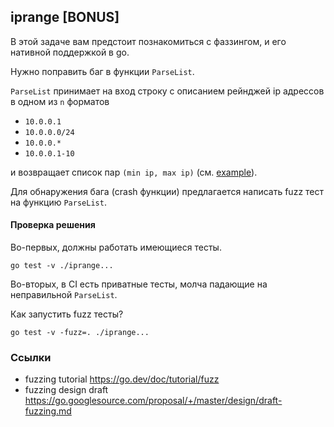 ## iprange [BONUS]

В этой задаче вам предстоит познакомиться с фаззингом, и его нативной поддержкой в go.

Нужно поправить баг в функции `ParseList`.

`ParseList` принимает на вход строку с описанием рейнджей ip адрессов в одном из `n` форматов
* `10.0.0.1`
* `10.0.0.0/24`
* `10.0.0.*`
* `10.0.0.1-10`

и возвращает список пар `(min ip, max ip)` (см. [example](./example_test.go)).

Для обнаружения бага (crash функции) предлагается написать fuzz тест на функцию `ParseList`.

#### Проверка решения

Во-первых, должны работать имеющиеся тесты.
```
go test -v ./iprange...
```

Во-вторых, в CI есть приватные тесты, молча падающие на неправильной `ParseList`.

Как запустить fuzz тесты?
```
go test -v -fuzz=. ./iprange...
```

### Ссылки

* fuzzing tutorial https://go.dev/doc/tutorial/fuzz
* fuzzing design draft https://go.googlesource.com/proposal/+/master/design/draft-fuzzing.md
